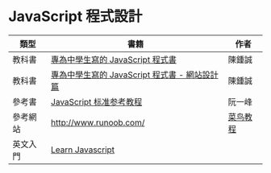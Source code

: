 # JavaScript 程式設計

類型   | 書籍                | 作者
-------|---------------------|----------
教科書 | [專為中學生寫的 JavaScript 程式書](../jsh/) | 陳鍾誠
教科書 | [專為中學生寫的 JavaScript 程式書 - 網站設計篇](../jsw/) | 陳鍾誠
參考書 | [JavaScript 标准参考教程](http://javascript.ruanyifeng.com/)  |  阮一峰
參考網站 | <http://www.runoob.com/> |  [菜鸟教程](http://www.runoob.com/) | 
英文入門 | [Learn Javascript](https://www.gitbook.com/book/gitbookio/javascript/details) | 
